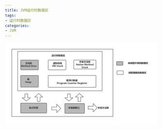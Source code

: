 ```yaml
---
title: JVM运行时数据区
tags: 
- 运行时数据区
categories: 
- JVM
---
```


![mode](https://raw.githubusercontent.com/FameLsy/Images/master/javamode/mode.png)